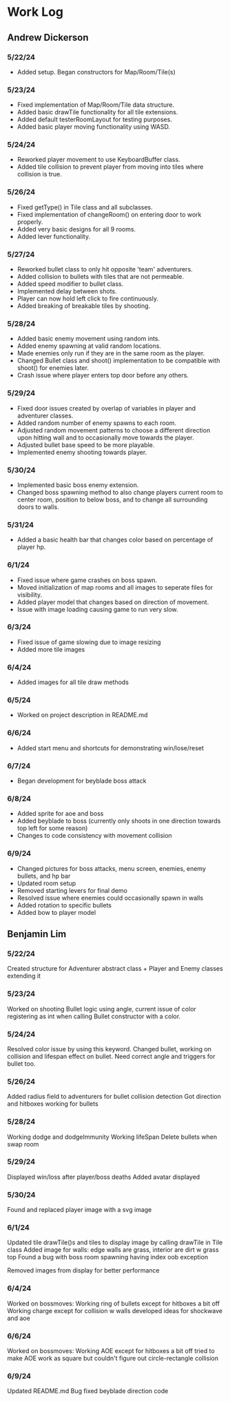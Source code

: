 # Work Log

## Andrew Dickerson

### 5/22/24

 - Added setup. Began constructors for Map/Room/Tile(s)

### 5/23/24

 - Fixed implementation of Map/Room/Tile data structure.
 - Added basic drawTile functionality for all tile extensions.
 - Added default testerRoomLayout for testing purposes.
 - Added basic player moving functionality using WASD.

### 5/24/24

 - Reworked player movement to use KeyboardBuffer class.
 - Added tile collision to prevent player from moving into tiles where collision is true.

### 5/26/24

- Fixed getType() in Tile class and all subclasses. 
- Fixed implementation of changeRoom() on entering door to work properly. 
- Added very basic designs for all 9 rooms.
- Added lever functionality.

### 5/27/24

- Reworked bullet class to only hit opposite 'team' adventurers. 
- Added collision to bullets with tiles that are not permeable.
- Added speed modifier to bullet class.
- Implemented delay between shots. 
- Player can now hold left click to fire continuously.
- Added breaking of breakable tiles by shooting.

### 5/28/24

- Added basic enemy movement using random ints.
- Added enemy spawning at valid random locations.
- Made enemies only run if they are in the same room as the player.
- Changed Bullet class and shoot() implementation to be compatible with shoot() for enemies later.
- Crash issue where player enters top door before any others.

### 5/29/24

- Fixed door issues created by overlap of variables in player and adventurer classes.
- Added random number of enemy spawns to each room. 
- Adjusted random movement patterns to choose a different direction upon hitting wall and to occasionally move towards the player.
- Adjusted bullet base speed to be more playable.
- Implemented enemy shooting towards player.

### 5/30/24

- Implemented basic boss enemy extension.
- Changed boss spawning method to also change players current room to center room, position to below boss, and to change all surrounding doors to walls.

### 5/31/24

- Added a basic health bar that changes color based on percentage of player hp.

### 6/1/24

- Fixed issue where game crashes on boss spawn. 
- Moved initialization of map rooms and all images to seperate files for visibility.
- Added player model that changes based on direction of movement.
- Issue with image loading causing game to run very slow.

### 6/3/24

- Fixed issue of game slowing due to image resizing
- Added more tile images

### 6/4/24

- Added images for all tile draw methods


### 6/5/24

- Worked on project description in README.md

### 6/6/24

- Added start menu and shortcuts for demonstrating win/lose/reset

### 6/7/24

 - Began development for beyblade boss attack

### 6/8/24

 - Added sprite for aoe and boss
 - Added beyblade to boss (currently only shoots in one direction towards top left for some reason)
 - Changes to code consistency with movement collision

### 6/9/24

 - Changed pictures for boss attacks, menu screen, enemies, enemy bullets, and hp bar
 - Updated room setup
 - Removed starting levers for final demo
 - Resolved issue where enemies could occasionally spawn in walls
 - Added rotation to specific bullets
 - Added bow to player model

## Benjamin Lim

### 5/22/24

Created structure for Adventurer abstract class + Player and Enemy classes extending it

### 5/23/24

Worked on shooting Bullet logic using angle, current issue of color registering as int when calling Bullet constructor with a color. 

### 5/24/24

Resolved color issue by using this keyword. Changed bullet, working on collision and lifespan effect on bullet. Need correct angle and triggers for bullet too.

### 5/26/24

Added radius field to adventurers for bullet collision detection
Got direction and hitboxes working for bullets

### 5/28/24

Working dodge and dodgeImmunity
Working lifeSpan
Delete bullets when swap room

### 5/29/24

Displayed win/loss after player/boss deaths
Added avatar displayed

### 5/30/24

Found and replaced player image with a svg image

### 6/1/24

Updated tile drawTile()s and tiles to display image by calling drawTile in Tile class
Added image for walls: edge walls are grass, interior are dirt w grass top
Found a bug with boss room spawning having index oob exception

Removed images from display for better performance

### 6/4/24

Worked on bossmoves:
Working ring of bullets except for hitboxes a bit off
Working charge except for collision w walls
developed ideas for shockwave and aoe

### 6/6/24

Worked on bossmoves: 
Working AOE except for hitboxes a bit off
tried to make AOE work as square but couldn't figure out circle-rectangle collision

### 6/9/24

Updated README.md
Bug fixed beyblade direction code
